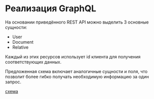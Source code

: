 # Реализация GraphQL

На основании приведённого REST API можно выделить 3 основные сущности: 
* User
* Document
* Relative

Каждый из этих ресурсов использует id клиента для получения соответствующих данных.

Предложенная схема включает аналогичные сущности и поля, что позволит более гибко получать необходимую информацию за один запрос.

[схема](schema.png)
